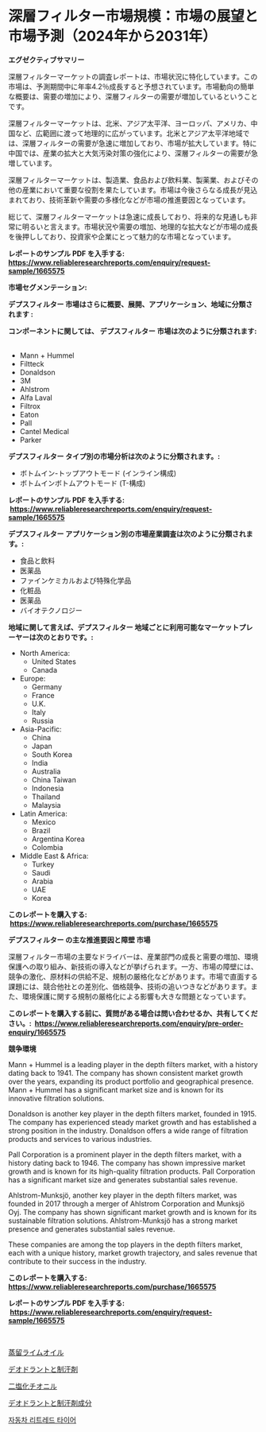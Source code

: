 <p><h1>深層フィルター市場規模：市場の展望と市場予測（2024年から2031年）</h1></p><p><strong>エグゼクティブサマリー</strong></p>
<p><p>深層フィルターマーケットの調査レポートは、市場状況に特化しています。この市場は、予測期間中に年率4.2％成長すると予想されています。市場動向の簡単な概要は、需要の増加により、深層フィルターの需要が増加しているということです。</p><p>深層フィルターマーケットは、北米、アジア太平洋、ヨーロッパ、アメリカ、中国など、広範囲に渡って地理的に広がっています。北米とアジア太平洋地域では、深層フィルターの需要が急速に増加しており、市場が拡大しています。特に中国では、産業の拡大と大気汚染対策の強化により、深層フィルターの需要が急増しています。</p><p>深層フィルターマーケットは、製造業、食品および飲料業、製薬業、およびその他の産業において重要な役割を果たしています。市場は今後さらなる成長が見込まれており、技術革新や需要の多様化などが市場の推進要因となっています。</p><p>総じて、深層フィルターマーケットは急速に成長しており、将来的な見通しも非常に明るいと言えます。市場状況や需要の増加、地理的な拡大などが市場の成長を後押ししており、投資家や企業にとって魅力的な市場となっています。</p></p>
<p><strong>レポートのサンプル PDF を入手する: <a href="https://www.reliableresearchreports.com/enquiry/request-sample/1665575">https://www.reliableresearchreports.com/enquiry/request-sample/1665575</a></strong></p>
<p><strong>市場セグメンテーション:</strong></p>
<p><strong> デプスフィルター 市場はさらに概要、展開、アプリケーション、地域に分類されます :</strong></p>
<p><strong>コンポーネントに関しては、 デプスフィルター 市場は次のように分類されます: &nbsp;</strong></p>
<p><ul><li>Mann + Hummel</li><li>Filtteck</li><li>Donaldson</li><li>3M</li><li>Ahlstrom</li><li>Alfa Laval</li><li>Filtrox</li><li>Eaton</li><li>Pall</li><li>Cantel Medical</li><li>Parker</li></ul></p>
<p><strong> デプスフィルター タイプ別の市場分析は次のように分類されます。:</strong></p>
<p><ul><li>ボトムイン-トップアウトモード (インライン構成)</li><li>ボトムインボトムアウトモード (T-構成)</li></ul></p>
<p><strong>レポートのサンプル PDF を入手する: &nbsp;<a href="https://www.reliableresearchreports.com/enquiry/request-sample/1665575">https://www.reliableresearchreports.com/enquiry/request-sample/1665575</a></strong></p>
<p><strong> デプスフィルター アプリケーション別の市場産業調査は次のように分類されます。:</strong></p>
<p><ul><li>食品と飲料</li><li>医薬品</li><li>ファインケミカルおよび特殊化学品</li><li>化粧品</li><li>医薬品</li><li>バイオテクノロジー</li></ul></p>
<p><strong>地域に関して言えば、デプスフィルター 地域ごとに利用可能なマーケットプレーヤーは次のとおりです。:</strong></p>
<p><ul>
    <li>
        North America:
        <ul>
            <li>United States</li>
            <li>Canada</li>
        </ul>
    </li>
    <li>
        Europe:
        <ul>
            <li>Germany</li>
            <li>France</li>
            <li>U.K.</li>
            <li>Italy</li>
            <li>Russia</li>
        </ul>
    </li>
    <li>
        Asia-Pacific:
        <ul>
            <li>China</li>
            <li>Japan</li>
            <li>South Korea</li>
            <li>India</li>
            <li>Australia</li>
            <li>China Taiwan</li>
            <li>Indonesia</li>
            <li>Thailand</li>
            <li>Malaysia</li>
        </ul>
    </li>
    <li>
        Latin America:
        <ul>
            <li>Mexico</li>
            <li>Brazil</li>
            <li>Argentina Korea</li>
            <li>Colombia</li>
        </ul>
    </li>
    <li>
        Middle East & Africa:
        <ul>
            <li>Turkey</li>
            <li>Saudi</li>
            <li>Arabia</li>
            <li>UAE</li>
            <li>Korea</li>
        </ul>
    </li>
    </ul></p>
<p><strong>このレポートを購入する: &nbsp;<a href="https://www.reliableresearchreports.com/purchase/1665575">https://www.reliableresearchreports.com/purchase/1665575</a></strong></p>
<p><strong>デプスフィルター の主な推進要因と障壁 市場</strong></p>
<p><p>深層フィルター市場の主要なドライバーは、産業部門の成長と需要の増加、環境保護への取り組み、新技術の導入などが挙げられます。一方、市場の障壁には、競争の激化、原材料の供給不足、規制の厳格化などがあります。市場で直面する課題には、競合他社との差別化、価格競争、技術の追いつきなどがあります。また、環境保護に関する規制の厳格化による影響も大きな問題となっています。</p></p>
<p><strong>このレポートを購入する前に、質問がある場合は問い合わせるか、共有してください。:&nbsp; <a href="https://www.reliableresearchreports.com/enquiry/pre-order-enquiry/1665575">https://www.reliableresearchreports.com/enquiry/pre-order-enquiry/1665575</a></strong></p>
<p><strong>競争環境</strong></p>
<p><p>Mann + Hummel is a leading player in the depth filters market, with a history dating back to 1941. The company has shown consistent market growth over the years, expanding its product portfolio and geographical presence. Mann + Hummel has a significant market size and is known for its innovative filtration solutions.</p><p>Donaldson is another key player in the depth filters market, founded in 1915. The company has experienced steady market growth and has established a strong position in the industry. Donaldson offers a wide range of filtration products and services to various industries.</p><p>Pall Corporation is a prominent player in the depth filters market, with a history dating back to 1946. The company has shown impressive market growth and is known for its high-quality filtration products. Pall Corporation has a significant market size and generates substantial sales revenue.</p><p>Ahlstrom-Munksjö, another key player in the depth filters market, was founded in 2017 through a merger of Ahlstrom Corporation and Munksjö Oyj. The company has shown significant market growth and is known for its sustainable filtration solutions. Ahlstrom-Munksjö has a strong market presence and generates substantial sales revenue.</p><p>These companies are among the top players in the depth filters market, each with a unique history, market growth trajectory, and sales revenue that contribute to their success in the industry.</p></p>
<p><strong>このレポートを購入する: &nbsp; <a href="https://www.reliableresearchreports.com/purchase/1665575">https://www.reliableresearchreports.com/purchase/1665575</a></strong></p>
<p><strong>レポートのサンプル PDF を入手する: &nbsp;<a href="https://www.reliableresearchreports.com/enquiry/request-sample/1665575">https://www.reliableresearchreports.com/enquiry/request-sample/1665575</a></strong><strong></strong></p>
<p>&nbsp;</p>
<p><p><a href="https://medium.com/@wadeavis5656202/%E5%88%86%E6%9E%90%E3%81%95%E3%82%8C%E3%82%8B%E8%92%B8%E7%95%99%E3%83%A9%E3%82%A4%E3%83%A0%E3%82%AA%E3%82%A4%E3%83%AB%E5%B8%82%E5%A0%B4-%E3%82%B0%E3%83%AD%E3%83%BC%E3%83%90%E3%83%AB%E7%94%A3%E6%A5%AD%E3%81%AE%E8%A6%96%E7%82%B9%E3%81%A82031%E5%B9%B4%E3%81%BE%E3%81%A7%E3%81%AE%E4%BA%88%E6%B8%AC-433e41d4848e">蒸留ライムオイル</a></p><p><a href="https://github.com/KaydenJohns1964/Market-Research-Report-List-1/blob/main/952825514817.md">デオドラントと制汗剤</a></p><p><a href="https://medium.com/@lewis15david/%E3%83%81%E3%82%AA%E3%83%8B%E3%83%AB%E3%82%B8%E3%82%AF%E3%83%AD%E3%83%A9%E3%82%A4%E3%83%89%E5%B8%82%E5%A0%B4%E3%81%AE%E8%A6%8F%E6%A8%A1%E3%81%AF-%E3%82%B0%E3%83%AD%E3%83%BC%E3%83%90%E3%83%AB%E6%A5%AD%E7%95%8C%E3%81%AB%E3%81%8A%E3%81%91%E3%82%8B%E6%9C%80%E9%81%A9%E3%81%AA%E3%83%9E%E3%83%BC%E3%82%B1%E3%83%86%E3%82%A3%E3%83%B3%E3%82%B0%E3%83%81%E3%83%A3%E3%83%8D%E3%83%AB%E3%82%92%E7%A4%BA%E3%81%97%E3%81%A6%E3%81%84%E3%81%BE%E3%81%99-fe4fe6d6ddcb">二塩化チオニル</a></p><p><a href="https://github.com/marbadji/Market-Research-Report-List-1/blob/main/236910214816.md">デオドラントと制汗剤成分</a></p><p><a href="https://medium.com/@witoldadamczyk1904/%EC%9E%90%EB%8F%99%EC%B0%A8-%EC%9E%AC%EA%B0%80%EA%B3%B5-%ED%83%80%EC%9D%B4%EC%96%B4-%EC%8B%9C%EC%9E%A5%EC%9D%80-%EC%8B%9C%EC%9E%A5-%EC%A0%90%EC%9C%A0%EC%9C%A8-%EC%8B%9C%EC%9E%A5-%ED%8A%B8%EB%A0%8C%EB%93%9C-%EB%B0%8F-%EC%8B%9C%EC%9E%A5-%EC%84%B1%EC%9E%A5%EC%97%90-%EA%B4%80%ED%95%9C-%EC%A0%95%EB%B3%B4%EB%A5%BC-%EC%A0%9C%EA%B3%B5%ED%95%A9%EB%8B%88%EB%8B%A4-284d6e695bd6">자동차 리트레드 타이어</a></p></p>